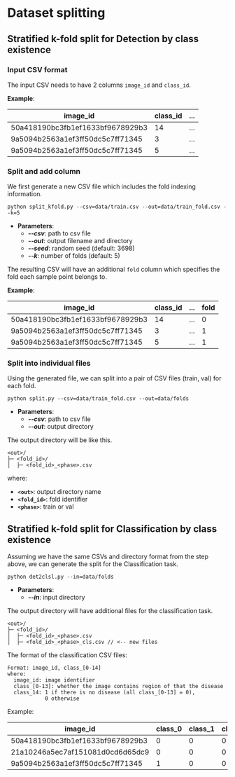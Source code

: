 # Dataset splitting

## Stratified k-fold split for Detection by class existence

### Input CSV format

The input CSV needs to have 2 columns `image_id` and `class_id`.

**Example**:

| image_id                         | class_id | ... |
| -------------------------------- | -------- | --- |
| 50a418190bc3fb1ef1633bf9678929b3 | 14       | ... |
| 9a5094b2563a1ef3ff50dc5c7ff71345 | 3        | ... |
| 9a5094b2563a1ef3ff50dc5c7ff71345 | 5        | ... |

### Split and add column

We first generate a new CSV file which includes the fold indexing information.

```
python split_kfold.py --csv=data/train.csv --out=data/train_fold.csv --k=5
```

- **Parameters**:
  - **_--csv_**: path to csv file
  - **_--out_**: output filename and directory
  - **_--seed_**: random seed (default: 3698)
  - **_--k_**: number of folds (default: 5)

The resulting CSV will have an additional `fold` column which specifies the fold each sample point belongs to.

**Example**:

| image_id                         | class_id | ... | fold |
| -------------------------------- | -------- | --- | ---- |
| 50a418190bc3fb1ef1633bf9678929b3 | 14       | ... | 0    |
| 9a5094b2563a1ef3ff50dc5c7ff71345 | 3        | ... | 1    |
| 9a5094b2563a1ef3ff50dc5c7ff71345 | 5        | ... | 1    |

### Split into individual files

Using the generated file, we can split into a pair of CSV files (train, val) for each fold.

```
python split.py --csv=data/train_fold.csv --out=data/folds
```

- **Parameters**:
  - **_--csv_**: path to csv file
  - **_--out_**: output directory

The output directory will be like this.

```
<out>/
├─ <fold_id>/
│  ├─ <fold_id>_<phase>.csv
```

where:

- **`<out>`**: output directory name
- **`<fold_id>`**: fold identifier
- **`<phase>`**: train or val

## Stratified k-fold split for Classification by class existence

Assuming we have the same CSVs and directory format from the step above, we can generate the split for the Classification task.

```
python det2clsl.py --in=data/folds
```

- **Parameters**:
  - **_--in_**: input directory

The output directory will have additional files for the classification task.

```
<out>/
├─ <fold_id>/
│  ├─ <fold_id>_<phase>.csv
│  ├─ <fold_id>_<phase>_cls.csv // <-- new files
```

The format of the classification CSV files:

```
Format: image_id, class_[0-14]
where:
  image_id: image identifier
  class_[0-13]: whether the image contains region of that the disease
  class_14: 1 if there is no disease (all class_[0-13] = 0),
            0 otherwise
```

Example:

| image_id                         | class_0 | class_1 | class_2 | class_3 | class_4 | class_5 | class_6 | class_7 | class_8 | class_9 | class_10 | class_11 | class_12 | class_13 | class_14 |
| -------------------------------- | ------- | ------- | ------- | ------- | ------- | ------- | ------- | ------- | ------- | ------- | -------- | -------- | -------- | -------- | -------- |
| 50a418190bc3fb1ef1633bf9678929b3 | 0       | 0       | 0       | 0       | 0       | 0       | 0       | 0       | 0       | 0       | 0        | 0        | 0        | 0        | 1        |
| 21a10246a5ec7af151081d0cd6d65dc9 | 0       | 0       | 0       | 0       | 0       | 0       | 0       | 0       | 0       | 0       | 0        | 0        | 0        | 0        | 1        |
| 9a5094b2563a1ef3ff50dc5c7ff71345 | 1       | 0       | 0       | 1       | 0       | 0       | 0       | 0       | 0       | 0       | 1        | 1        | 0        | 0        | 0        |

